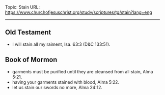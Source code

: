 Topic: Stain
URL: https://www.churchofjesuschrist.org/study/scriptures/tg/stain?lang=eng

---

## Old Testament

- I will stain all my raiment, Isa. 63:3 (D&C 133:51).

## Book of Mormon

- garments must be purified until they are cleansed from all stain, Alma 5:21.
- having your garments stained with blood, Alma 5:22.
- let us stain our swords no more, Alma 24:12.

